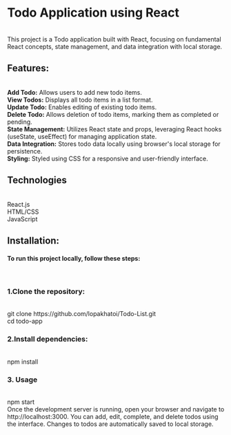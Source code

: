 <h1>Todo Application using React</h1>

<br>
This project is a Todo application built with React, focusing on fundamental React concepts, state management, and data integration with local storage.

<h2>Features:</h2>
<br>
<b>Add Todo:</b> Allows users to add new todo items.
<br>
<b>View Todos:</b> Displays all todo items in a list format.
<br>
<b>Update Todo:</b> Enables editing of existing todo items.
<br>
<b>Delete Todo:</b> Allows deletion of todo items, marking them as completed or pending.
<br>
<b>State Management:</b> Utilizes React state and props, leveraging React hooks (useState, useEffect) for managing application state.
<br>
<b>Data Integration:</b> Stores todo data locally using browser's local storage for persistence.
<br>
<b>Styling:</b> Styled using CSS for a responsive and user-friendly interface.
<br>

<h2>Technologies</h2>
<br>
React.js
<br>
HTML/CSS
<br>
JavaScript
<br>

<h2>Installation:</h2>

<h4>To run this project locally, follow these steps:</h4>
<br>
<h3>1.Clone the repository:</h3>
<br>
git clone https://github.com/lopakhatoi/Todo-List.git
<br>
cd todo-app
<br>
<h3>2.Install dependencies:</h3>
<br>
npm install
<br>
<h3>3. Usage</h3>
<br>
npm start

<br>
Once the development server is running, open your browser and navigate to http://localhost:3000. You can add, edit, complete, and delete todos using the interface. Changes to todos are automatically saved to local storage.



